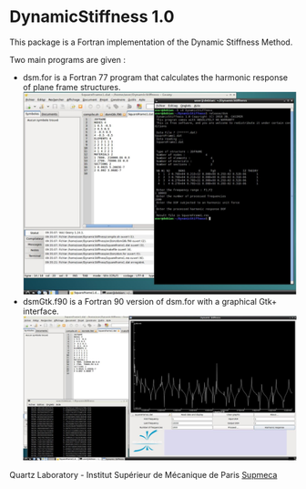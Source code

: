# DynamicStiffness 1.0
This package is a Fortran implementation of the Dynamic Stiffness Method.

Two main programs are given :

* dsm.for is a Fortran 77 program that calculates the harmonic response of plane frame structures.
![dsm](dsm.jpg)
* dsmGtk.f90 is a Fortran 90 version of dsm.for with a graphical Gtk+ interface.
![dsm](dsmGtk.jpg)

Quartz Laboratory - Institut Supérieur de Mécanique de Paris [Supmeca](https://www.supmeca.fr/)
